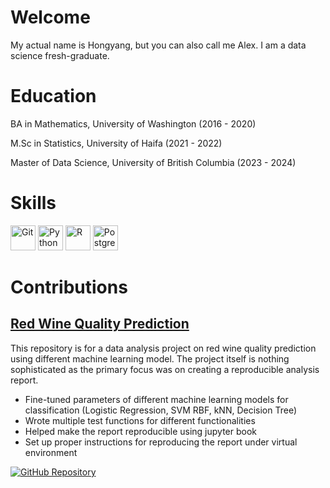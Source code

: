 # Welcome

My actual name is Hongyang, but you can also call me Alex. I am a data science fresh-graduate.

# Education

BA in Mathematics, University of Washington (2016 - 2020)

M.Sc in Statistics, University of Haifa (2021 - 2022)

Master of Data Science, University of British Columbia (2023 - 2024)

# Skills
<p>
  <img src="https://cdn.jsdelivr.net/npm/simple-icons@v4/icons/git.svg" alt="Git" width="40" height="40"/>
  <img src="https://cdn.jsdelivr.net/npm/simple-icons@v4/icons/python.svg" alt="Python" width="40" height="40"/>
  <img src="https://cdn.jsdelivr.net/npm/simple-icons@v4/icons/r.svg" alt="R" width="40" height="40"/>
  <img src="https://cdn.jsdelivr.net/npm/simple-icons@v4/icons/postgresql.svg" alt="PostgreSQL" width="40" height="40"/>
</p>

# Contributions

## [Red Wine Quality Prediction](https://github.com/UBC-MDS/Red-Wine-Quality-Prediction)
This repository is for a data analysis project on red wine quality prediction using different machine learning model. The project itself is nothing sophisticated as the primary focus was on creating a reproducible analysis report.

- Fine-tuned parameters of different machine learning models for classification (Logistic Regression, SVM RBF, kNN, Decision Tree)
- Wrote multiple test functions for different functionalities
- Helped make the report reproducible using jupyter book
- Set up proper instructions for reproducing the report under virtual environment

[![GitHub Repository](https://img.shields.io/badge/Repository-Visit-blue)](https://github.com/UBC-MDS/Red-Wine-Quality-Prediction)
